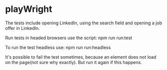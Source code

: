 # playWright

The tests include opening LinkedIn, using the search field and opening a job offer in LinkedIn.


Run tests in headed browsers use the script:
   npm run run:test


To run the test headless use:
   npm run run:headless


It's possible to fail the test sometimes, because an element does not load on the page(not sure why exactly).
But run it again if this happens.